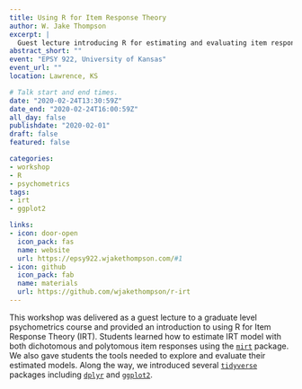 ```yaml
---
title: Using R for Item Response Theory
author: W. Jake Thompson
excerpt: |
  Guest lecture introducing R for estimating and evaluating item response theory models.
abstract_short: ""
event: "EPSY 922, University of Kansas"
event_url: ""
location: Lawrence, KS

# Talk start and end times.
date: "2020-02-24T13:30:59Z"
date_end: "2020-02-24T16:00:59Z"
all_day: false
publishdate: "2020-02-01"
draft: false
featured: false

categories:
- workshop
- R
- psychometrics
tags:
- irt
- ggplot2

links:
- icon: door-open
  icon_pack: fas
  name: website
  url: https://epsy922.wjakethompson.com/#1
- icon: github
  icon_pack: fab
  name: materials
  url: https://github.com/wjakethompson/r-irt
---
```


This workshop was delivered as a guest lecture to a graduate level psychometrics course and provided an introduction to using R for Item Response Theory (IRT). Students learned how to estimate IRT model with both dichotomous and polytomous item responses using the [`mirt`](https://cran.r-project.org/web/packages/mirt/index.html) package. We also gave students the tools needed to explore and evaluate their estimated models. Along the way, we introduced several [`tidyverse`](https://tidyverse.org) packages including [`dplyr`](https://dplyr.tidyverse.org) and [`ggplot2`](https://ggplot2.tidyverse.org).
